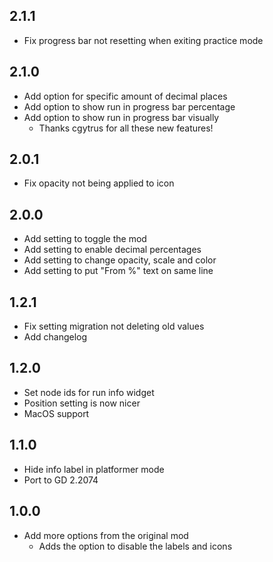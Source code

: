 ## 2.1.1
- Fix progress bar not resetting when exiting practice mode

## 2.1.0
- Add option for specific amount of decimal places
- Add option to show run in progress bar percentage
- Add option to show run in progress bar visually
  - Thanks cgytrus for all these new features!

## 2.0.1
- Fix opacity not being applied to icon

## 2.0.0
- Add setting to toggle the mod
- Add setting to enable decimal percentages
- Add setting to change opacity, scale and color
- Add setting to put "From %" text on same line

## 1.2.1
- Fix setting migration not deleting old values
- Add changelog

## 1.2.0
- Set node ids for run info widget
- Position setting is now nicer
- MacOS support

## 1.1.0
- Hide info label in platformer mode
- Port to GD 2.2074

## 1.0.0
- Add more options from the original mod
  - Adds the option to disable the labels and icons
